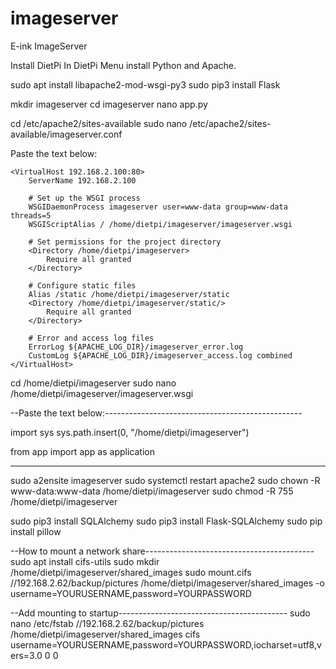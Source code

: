 # imageserver
E-ink ImageServer


Install DietPi
In DietPi Menu install Python and Apache.

sudo apt install libapache2-mod-wsgi-py3
sudo pip3 install Flask

mkdir imageserver
cd imageserver
nano app.py

cd /etc/apache2/sites-available
sudo nano /etc/apache2/sites-available/imageserver.conf

Paste the text below:
```
<VirtualHost 192.168.2.100:80>
    ServerName 192.168.2.100

    # Set up the WSGI process
    WSGIDaemonProcess imageserver user=www-data group=www-data threads=5
    WSGIScriptAlias / /home/dietpi/imageserver/imageserver.wsgi

    # Set permissions for the project directory
    <Directory /home/dietpi/imageserver>
        Require all granted
    </Directory>

    # Configure static files
    Alias /static /home/dietpi/imageserver/static
    <Directory /home/dietpi/imageserver/static/>
        Require all granted
    </Directory>

    # Error and access log files
    ErrorLog ${APACHE_LOG_DIR}/imageserver_error.log
    CustomLog ${APACHE_LOG_DIR}/imageserver_access.log combined
</VirtualHost>
```

cd /home/dietpi/imageserver
sudo nano /home/dietpi/imageserver/imageserver.wsgi

--Paste the text below:-------------------------------------------------

import sys
sys.path.insert(0, "/home/dietpi/imageserver")

from app import app as application

------------------------------------------------------------------------

sudo a2ensite imageserver
sudo systemctl restart apache2
sudo chown -R www-data:www-data /home/dietpi/imageserver
sudo chmod -R 755 /home/dietpi/imageserver

sudo pip3 install SQLAlchemy
sudo pip3 install Flask-SQLAlchemy
sudo pip install pillow



--How to mount a network share------------------------------------------
sudo apt install cifs-utils
sudo mkdir /home/dietpi/imageserver/shared_images
sudo mount.cifs //192.168.2.62/backup/pictures /home/dietpi/imageserver/shared_images -o username=YOURUSERNAME,password=YOURPASSWORD

--Add mounting to startup------------------------------------------
sudo nano /etc/fstab
//192.168.2.62/backup/pictures /home/dietpi/imageserver/shared_images cifs username=YOURUSERNAME,password=YOURPASSWORD,iocharset=utf8,vers=3.0 0 0

